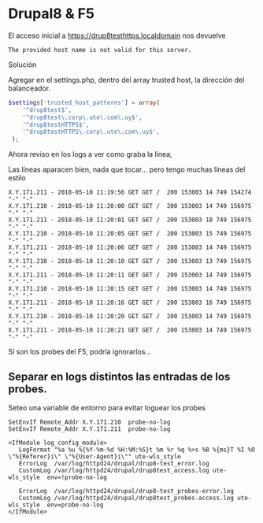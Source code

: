 # Drupal8 & F5

El acceso inicial a https://drup8testhttps.localdomain nos devuelve 

```The provided host name is not valid for this server.```

Solución

Agregar en el settings.php, dentro del array trusted host, la dirección del balanceador.

```php
$settings['trusted_host_patterns'] = array(
    '^drup8test$',
    '^drup8test\.corp\.ute\.com\.uy$',
    '^drup8testHTTPS$',
    '^drup8testHTTPS\.corp\.ute\.com\.uy$',
 );
```

Ahora reviso en los logs a ver como graba la línea, 

Las líneas aparacen bien, nada que tocar... pero tengo muchas líneas del estilo

```
X.Y.171.211 - 2018-05-10 11:19:56 GET GET /  200 153003 14 749 154274 "-" "-"
X.Y.171.210 - 2018-05-10 11:20:00 GET GET /  200 153003 14 749 156975 "-" "-"
X.Y.171.211 - 2018-05-10 11:20:01 GET GET /  200 153003 18 749 156975 "-" "-"
X.Y.171.210 - 2018-05-10 11:20:05 GET GET /  200 153003 15 749 156975 "-" "-"
X.Y.171.211 - 2018-05-10 11:20:06 GET GET /  200 153003 14 749 156975 "-" "-"
X.Y.171.210 - 2018-05-10 11:20:10 GET GET /  200 153003 13 749 156975 "-" "-"
X.Y.171.211 - 2018-05-10 11:20:11 GET GET /  200 153003 14 749 156975 "-" "-"
X.Y.171.210 - 2018-05-10 11:20:15 GET GET /  200 153003 14 749 156975 "-" "-"
X.Y.171.211 - 2018-05-10 11:20:16 GET GET /  200 153003 16 749 156975 "-" "-"
X.Y.171.210 - 2018-05-10 11:20:20 GET GET /  200 153003 14 749 156975 "-" "-"
X.Y.171.211 - 2018-05-10 11:20:21 GET GET /  200 153003 14 749 156975 "-" "-"
```

Si son los probes del F5, podría ignorarlos...

## Separar en logs distintos las entradas de los probes. 

Seteo una variable de entorno para evitar loguear los probes

    SetEnvIf Remote_Addr X.Y.171.210  probe-no-log
    SetEnvIf Remote_Addr X.Y.171.211  probe-no-log
    
    <IfModule log_config_module>
       LogFormat "%a %u %{%Y-%m-%d %H:%M:%S}t %m %r %q %>s %B %{ms}T %I %O \"%{Referer}i\" \"%{User-Agent}i\"" ute-wls_style
       ErrorLog  /var/log/httpd24/drupal/drup8-test_error.log
       CustomLog /var/log/httpd24/drupal/drup8test_access.log ute-wls_style  env=!probe-no-log
    
       ErrorLog  /var/log/httpd24/drupal/drup8-test_probes-error.log
       CustomLog /var/log/httpd24/drupal/drup8test_probes-access.log ute-wls_style  env=probe-no-log
    </IfModule>

